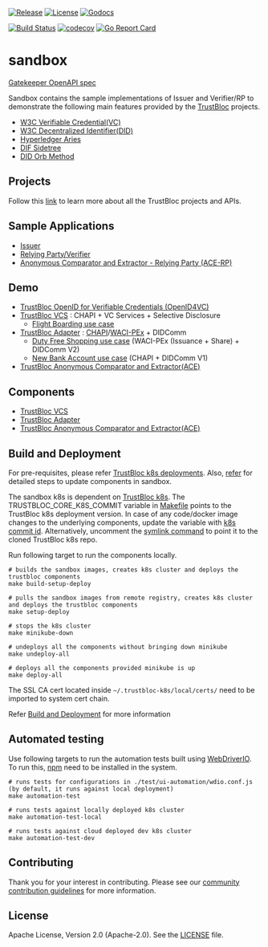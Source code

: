 [![Release](https://img.shields.io/github/release/trustbloc/sandbox.svg?style=flat-square)](https://github.com/trustbloc/sandbox/releases/latest)
[![License](https://img.shields.io/badge/License-Apache%202.0-blue.svg)](https://raw.githubusercontent.com/trustbloc/sandbox/main/LICENSE)
[![Godocs](https://img.shields.io/badge/godoc-reference-blue.svg)](https://godoc.org/github.com/trustbloc/sandbox)

[![Build Status](https://dev.azure.com/trustbloc/edge/_apis/build/status/trustbloc.sandbox?branchName=main)](https://dev.azure.com/trustbloc/edge/_build/latest?definitionId=27&branchName=main)
[![codecov](https://codecov.io/gh/trustbloc/sandbox/branch/main/graph/badge.svg)](https://codecov.io/gh/trustbloc/sandbox)
[![Go Report Card](https://goreportcard.com/badge/github.com/trustbloc/sandbox)](https://goreportcard.com/report/github.com/trustbloc/sandbox)

# sandbox

[Gatekeeper OpenAPI spec](k8s/gatekeeper/swagger-ui-dist/old.index.html)

Sandbox contains the sample implementations of Issuer and Verifier/RP to demonstrate the following main features provided 
by the [TrustBloc](https://github.com/trustbloc) projects.
- [W3C Verifiable Credential(VC)](https://w3c.github.io/vc-data-model/)
- [W3C Decentralized Identifier(DID)](https://w3c.github.io/did-core/)
- [Hyperledger Aries](https://www.hyperledger.org/use/aries)
- [DIF Sidetree](https://identity.foundation/sidetree/spec/)
- [DID Orb Method](https://trustbloc.github.io/did-method-orb/) 

## Projects
Follow this [link](docs/projects/README.md) to learn more about all the TrustBloc projects and APIs. 

## Sample Applications
- [Issuer](docs/issuer/README.md)
- [Relying Party/Verifier](docs/rp/README.md)
- [Anonymous Comparator and Extractor - Relying Party (ACE-RP)](docs/ace-rp/README.md)

## Demo
- [TrustBloc OpenID for Verifiable Credentials (OpenID4VC)](docs/demo/background-check-usecase.md)
- [TrustBloc VCS](docs/demo/sandbox_vcs_playground.md) : CHAPI + VC Services + Selective Disclosure
  - [Flight Boarding use case](docs/demo/flight-boarding-usecase.md)
- [TrustBloc Adapter](docs/demo/sandbox_adapter_playground.md) : [CHAPI](https://w3c-ccg.github.io/credential-handler-api/)/[WACI-PEx](https://identity.foundation/waci-presentation-exchange/) + DIDComm
  - [Duty Free Shopping use case](docs/demo/duty-free-shop-usecase.md) (WACI-PEx (Issuance + Share) + DIDComm V2)
  - [New Bank Account use case](docs/demo/new-bank-account-usecase.md) (CHAPI + DIDComm V1)
- [TrustBloc Anonymous Comparator and Extractor(ACE)](docs/demo/sandbox_ace_playground.md)

## Components
- [TrustBloc VCS](docs/components/vcs_components.md)
- [TrustBloc Adapter](docs/components/adapter_components.md)
- [TrustBloc Anonymous Comparator and Extractor(ACE)](docs/components/ace_components.md)

## Build and Deployment
For pre-requisites, please refer [TrustBloc k8s deployments](https://github.com/trustbloc/k8s/blob/main/README.md). 
Also, [refer](./docs/dev_steps.md) for detailed steps to update components in sandbox.

The sandbox k8s is dependent on [TrustBloc k8s](https://github.com/trustbloc/k8s). The TRUSTBLOC_CORE_K8S_COMMIT 
variable in [Makefile](Makefile) points to the TrustBloc k8s deployment version. In case of any code/docker 
image changes to the underlying components, update the variable with [k8s commit id](https://github.com/trustbloc/k8s/commits/main). 
Alternatively, uncomment the [symlink command](./k8s/scripts/core_deployment.sh) to point it to the cloned TrustBloc k8s repo.

Run following target to run the components locally.
```
# builds the sandbox images, creates k8s cluster and deploys the trustbloc components
make build-setup-deploy

# pulls the sandbox images from remote registry, creates k8s cluster and deploys the trustbloc components 
make setup-deploy

# stops the k8s cluster
make minikube-down

# undeploys all the components without bringing down minikube
make undeploy-all

# deploys all the components provided minikube is up
make deploy-all
```

The SSL CA cert located inside `~/.trustbloc-k8s/local/certs/` need to be imported to system cert chain.

Refer [Build and Deployment](./docs/demo/build.md) for more information

## Automated testing
Use following targets to run the automation tests built using [WebDriverIO](https://webdriver.io). To run 
this, [npm](https://www.npmjs.com) need to be installed in the system.

```
# runs tests for configurations in ./test/ui-automation/wdio.conf.js (by default, it runs against local deployment)
make automation-test

# runs tests against locally deployed k8s cluster
make automation-test-local

# runs tests against cloud deployed dev k8s cluster 
make automation-test-dev
```

## Contributing
Thank you for your interest in contributing. Please see our [community contribution guidelines](https://github.com/trustbloc/community/blob/main/CONTRIBUTING.md) for more information.

## License
Apache License, Version 2.0 (Apache-2.0). See the [LICENSE](LICENSE) file.
